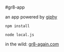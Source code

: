 #gr8-app

an app powered by [giphy](http://giphy.com/)

`npm install`

`node local.js`

in the wild: [gr8-again.com](http://gr8-again.com/])
